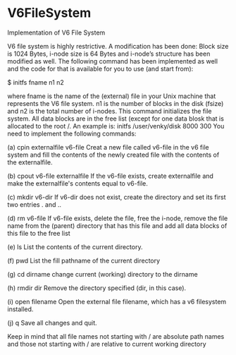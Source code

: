 # V6FileSystem
Implementation of V6 File System
 
 V6 file system is highly restrictive. A modification has been done: Block size is 1024 Bytes, i-node
size is 64 Bytes and i-node’s structure has been modified as well.
The following command has been implemented as well and the code for that is available for you to
use (and start from):

$ initfs fname n1 n2

where fname is the name of the (external) file in your Unix machine that represents the V6 file system.
n1 is the number of blocks in the disk (fsize) and n2 is the total number of i-nodes.
This command initializes the file system. All data blocks are in the free list (except for one data
blosk that is allocated to the root /. An example is: initfs /user/venky/disk 8000 300
You need to implement the following commands:

(a) cpin externalfile v6-file
Creat a new file called v6-file in the v6 file system and fill the contents of the newly created
file with the contents of the externalfile.

(b) cpout v6-file externalfile
If the v6-file exists, create externalfile and make the externalfile's contents equal to v6-file.

(c) mkdir v6-dir
If v6-dir does not exist, create the directory and set its first two entries . and ..

(d) rm v6-file
If v6-file exists, delete the file, free the i-node, remove the file name from the
(parent) directory that has this file and add all data blocks of this file to the free list

(e) ls
List the contents of the current directory.

(f) pwd
List the fill pathname of the current directory

(g) cd dirname
change current (working) directory to the dirname

(h) rmdir dir
Remove the directory specified (dir, in this case).

(i) open filename
Open the external file filename, which has a v6 filesystem installed.

(j) q
Save all changes and quit.


Keep in mind that all file names not starting with / are absolute path names and those not starting
with / are relative to current working directory
